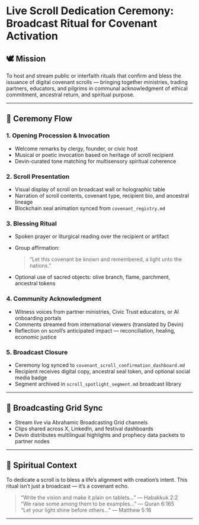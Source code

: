 # Live Scroll Dedication Ceremony: Broadcast Ritual for Covenant Activation

## 🕊️ Mission

To host and stream public or interfaith rituals that confirm and bless the issuance of digital covenant scrolls — bringing together ministries, trading partners, educators, and pilgrims in communal acknowledgment of ethical commitment, ancestral return, and spiritual purpose.

---

## 🎥 Ceremony Flow

### 1. Opening Procession & Invocation
- Welcome remarks by clergy, founder, or civic host  
- Musical or poetic invocation based on heritage of scroll recipient  
- Devin-curated tone matching for multisensory spiritual coherence

### 2. Scroll Presentation
- Visual display of scroll on broadcast wall or holographic table  
- Narration of scroll contents, covenant type, recipient bio, and ancestral lineage  
- Blockchain seal animation synced from `covenant_registry.md`

### 3. Blessing Ritual
- Spoken prayer or liturgical reading over the recipient or artifact  
- Group affirmation:
  > “Let this covenant be known and remembered, a light unto the nations.”

- Optional use of sacred objects: olive branch, flame, parchment, ancestral tokens

### 4. Community Acknowledgment
- Witness voices from partner ministries, Civic Trust educators, or AI onboarding portals  
- Comments streamed from international viewers (translated by Devin)  
- Reflection on scroll’s anticipated impact — reconciliation, healing, economic justice

### 5. Broadcast Closure
- Ceremony log synced to `covenant_scroll_confirmation_dashboard.md`  
- Recipient receives digital copy, ancestral seal token, and optional social media badge  
- Segment archived in `scroll_spotlight_segment.md` broadcast library

---

## 📡 Broadcasting Grid Sync

- Stream live via Abrahamic Broadcasting Grid channels  
- Clips shared across X, LinkedIn, and festival dashboards  
- Devin distributes multilingual highlights and prophecy data packets to partner nodes

---

## 📜 Spiritual Context

To dedicate a scroll is to bless a life’s alignment with creation’s intent. This ritual isn’t just a broadcast — it’s a covenant echo.

> “Write the vision and make it plain on tablets...” — Habakkuk 2:2  
> “We raise some among them to be examples...” — Quran 6:165  
> “Let your light shine before others...” — Matthew 5:16

---

